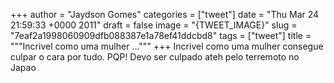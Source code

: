 
+++
author = "Jaydson Gomes"
categories = ["tweet"]
date = "Thu Mar 24 21:59:33 +0000 2011"
draft = false
image = "{TWEET_IMAGE}"
slug = "7eaf2a1998060909dfb088387e1a78ef41ddcbd8"
tags = ["tweet"]
title = """Incrivel como uma mulher ..."""
+++
Incrivel como uma mulher consegue culpar o cara por tudo. PQP! Devo ser culpado ateh pelo terremoto no Japao
